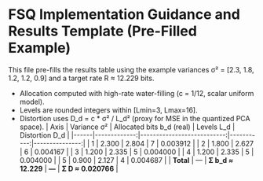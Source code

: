 # FSQ Implementation Guidance and Results Template (Pre-Filled Example)

This file pre-fills the results table using the example variances σ² = [2.3, 1.8, 1.2, 1.2, 0.9] and a target rate R ≈ 12.229 bits.

- Allocation computed with high-rate water-filling (c = 1/12, scalar uniform model).
- Levels are rounded integers within [Lmin=3, Lmax=16].
- Distortion uses D_d = c * σ² / L_d² (proxy for MSE in the quantized PCA space).
| Axis | Variance σ² | Allocated bits b_d (real) | Levels L_d | Distortion D_d |
|------|-------------:|---------------------------:|-----------:|---------------:|
| 1 | 2.300 | 2.804 | 7 | 0.003912 |
| 2 | 1.800 | 2.627 | 6 | 0.004167 |
| 3 | 1.200 | 2.335 | 5 | 0.004000 |
| 4 | 1.200 | 2.335 | 5 | 0.004000 |
| 5 | 0.900 | 2.127 | 4 | 0.004687 |
| **Total** | — | **Σ b_d ≈ 12.229** | **—** | **Σ D ≈ 0.020766** |
